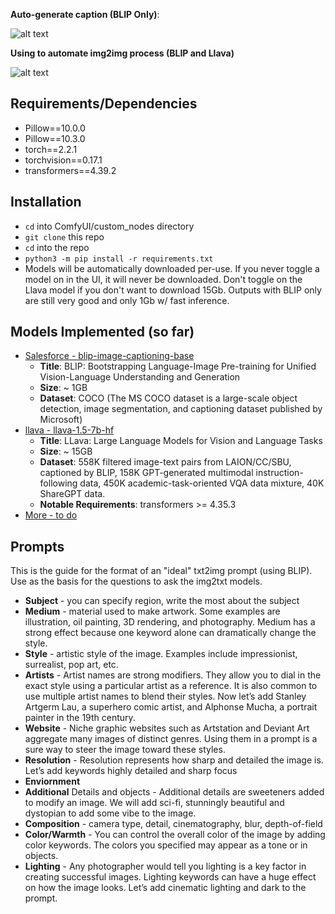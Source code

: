 

**Auto-generate caption (BLIP Only)**:

![alt text](wiki/demo-pics/Selection_003.png)

**Using to automate img2img process (BLIP and Llava)**

![alt text](wiki/demo-pics/Selection_002.png)


## Requirements/Dependencies

- Pillow==10.0.0
- Pillow==10.3.0
- torch==2.2.1
- torchvision==0.17.1
- transformers==4.39.2

## Installation


- `cd` into ComfyUI/custom_nodes directory
- `git clone` this repo
- `cd` into the repo
- `python3 -m pip install -r requirements.txt`
- Models will be automatically downloaded per-use. If you never toggle a model on in the UI, it will never be downloaded. Don't toggle on the Llava model if you don't want to download 15Gb. Outputs with BLIP only are still very good and only 1Gb w/ fast inference.


## Models Implemented (so far)

- [Salesforce - blip-image-captioning-base](https://huggingface.co/Salesforce/blip-image-captioning-base)
  - **Title**: BLIP: Bootstrapping Language-Image Pre-training for Unified Vision-Language Understanding and Generation 
  - **Size**: ~ 1GB
  - **Dataset**: COCO (The MS COCO dataset is a large-scale object detection, image segmentation, and captioning dataset published by Microsoft)
- [llava - llava-1.5-7b-hf](https://huggingface.co/llava-hf/llava-1.5-7b-hf)
  - **Title**: LLava: Large Language Models for Vision and Language Tasks 
  - **Size**: ~ 15GB
  - **Dataset**: 558K filtered image-text pairs from LAION/CC/SBU, captioned by BLIP, 158K GPT-generated multimodal instruction-following data, 450K academic-task-oriented VQA data mixture, 40K ShareGPT data.
  - **Notable Requirements**: transformers >= 4.35.3
- [More - to do](https://huggingface.co/models?pipeline_tag=image-to-text&sort=trending)

## Prompts


This is the guide for the format of an "ideal" txt2img prompt (using BLIP). Use as the basis for the questions to ask the img2txt models.

- **Subject** - you can specify region, write the most about the subject
- **Medium** - material used to make artwork. Some examples are illustration, oil painting, 3D rendering, and photography. Medium has a strong effect because one keyword alone can dramatically change the style.
- **Style** - artistic style of the image. Examples include impressionist, surrealist, pop art, etc.
- **Artists**  - Artist names are strong modifiers. They allow you to dial in the exact style using a particular artist as a reference. It is also common to use multiple artist names to blend their styles. Now let’s add Stanley Artgerm Lau, a superhero comic artist, and Alphonse Mucha, a portrait painter in the 19th century.
- **Website** - Niche graphic websites such as Artstation and Deviant Art aggregate many images of distinct genres. Using them in a prompt is a sure way to steer the image toward these styles.
- **Resolution** - Resolution represents how sharp and detailed the image is. Let’s add keywords highly detailed and sharp focus
- **Enviornment**
- **Additional** Details and objects - Additional details are sweeteners added to modify an image. We will add sci-fi, stunningly beautiful and dystopian to add some vibe to the image.
- **Composition** - camera type, detail, cinematography, blur, depth-of-field
- **Color/Warmth** - You can control the overall color of the image by adding color keywords. The colors you specified may appear as a tone or in objects.
- **Lighting** - Any photographer would tell you lighting is a key factor in creating successful images. Lighting keywords can have a huge effect on how the image looks. Let’s add cinematic lighting and dark to the prompt.


